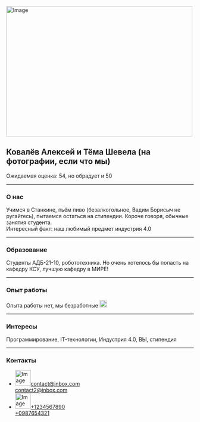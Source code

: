 <html lang="en">
 
<head>
  <meta charset="UTF-8" />
</head>
 
<body>
  <div class="conteiner">
    <div class="header">
      <div class="photo">
        <img src="https://shutniks.com/wp-content/uploads/2019/12/smeshnye_yaschericy_6_01192817.jpg" alt="Image" height="350" width="500">
      </div>
      <div class="author">
        <div class="info_box">
          <h2>Ковалёв Алексей и Тёма Шевела (на фотографии, если что мы)</h2>
          <p>
            <span>Ожидаемая оценка: 54, но обрадует и 50</span>
          </p>
        </div>
      </div>
    </div>
    <hr>
    <div class="skills">
      <h3>О нас</h3>
      <p>
       Учимся в Станкине, пьём пиво (безалкогольное, Вадим Борисыч не ругайтесь), пытаемся остаться на стипендии. Короче говоря, обычные занятия студента. <br> Интересный факт: наш любимый предмет индустрия 4.0
      </p>
	<hr>
      <h3>Образование</h3>
      <p>
       Студенты АДБ-21-10, робототехника. Но очень хотелось бы попасть на кафедру КСУ, лучшую кафедру в МИРЕ!
      </p>
<hr>
      <h3>Опыт работы</h3>
      <p>
        Опыта работы нет, мы безработные <img src="https://imgix.bustle.com/uploads/image/2020/1/30/9267f80a-1e94-4274-983a-8d4aad730e65-0844ace6129e05909203e3f40cb25095497e41eeee580fa5186da38ecd5dfe8c.png?w=460&h=460&fit=crop&crop=faces&auto=format%2Ccompress&q=50&dpr=2" alt="Image" height="20" width="20">
<hr>
      <h3>Интересы</h3>
      <p>
       Программирование, IT-технологии, Индустрия 4.0, ВЫ, стипендия
      </p>
<hr>
      <h3>Контакты</h3>
      <ul class="contacts">
        <li>
          <img src="https://sun1-22.userapi.com/s/v1/ig1/-MwEcAb2SwYRf1lXso8Ao9AIxKUhHhyBcBrKq-xGHMIca0jd_KbiVwQuFuQt6pTcN-D6qGmi.jpg?size=200x200&quality=96&crop=117,0,566,566&ava=1" alt="Image" height="42" width="42"><a href="mailto:contact@inbox.com">contact@inbox.com</a> <br> <a href="mailto:contact@inbox.com">             contact2@inbox.com</a>
        </li>
        <li>
          <img src="https://img1.freepng.ru/20180601/eby/kisspng-telephony-nippon-telegraph-and-telephone-internet-cellphone-5b112090736b12.8087712615278491044728.jpg" alt="Image" height="42" width="42"><a href="tel:+1234567890">+1234567890</a> <br> <a href="tel:+1234567890">+0987654321</a>
        </li>
      </ul>
